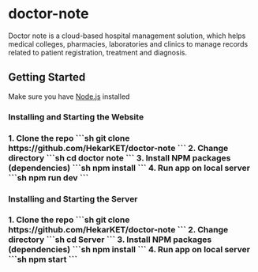 # doctor-note

Doctor note is a cloud-based hospital management solution, which helps medical colleges, pharmacies, laboratories and clinics to manage records related to patient registration, treatment and diagnosis.

## Getting Started

<p>Make sure you have <a href="https://nodejs.org">Node.js</a> installed</p>
<h3>Installing and Starting the Website<h3>
1. Clone the repo
   ```sh
   git clone https://github.com/HekarKET/doctor-note
   ```
2. Change directory
   ```sh
   cd doctor note
   ```
3. Install NPM packages (dependencies)
   ```sh
   npm install
   ```
4. Run app on local server
   ```sh
   npm run dev
   ```
<h3>Installing and Starting the Server<h3>
1. Clone the repo
   ```sh
   git clone https://github.com/HekarKET/doctor-note
   ```
2. Change directory
   ```sh
   cd Server
   ```
3. Install NPM packages (dependencies)
   ```sh
   npm install
   ```
4. Run app on local server
   ```sh
   npm start
   ```
